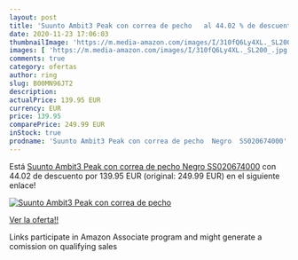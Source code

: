 ```yaml
---
layout: post
title: 'Suunto Ambit3 Peak con correa de pecho   al 44.02 % de descuento'
date: 2020-11-23 17:06:03
thumbnailImage: 'https://m.media-amazon.com/images/I/310fQ6Ly4XL._SL200_.jpg'
images: [ 'https://m.media-amazon.com/images/I/310fQ6Ly4XL._SL200_.jpg' ]
comments: true
category: ofertas
author: ring
slug: B00MN96JT2
description:
actualPrice: 139.95 EUR
currency: EUR
price: 139.95
comparePrice: 249.99 EUR
inStock: true
prodname: 'Suunto Ambit3 Peak con correa de pecho  Negro  SS020674000'
---
```


Está [Suunto Ambit3 Peak con correa de pecho  Negro  SS020674000](https://www.amazon.es/dp/B00MN96JT2/?tag=tolees-21) con 44.02 de descuento por 139.95 EUR (original: 249.99 EUR) en el siguiente enlace!

[![Suunto Ambit3 Peak con correa de pecho  ](https://m.media-amazon.com/images/I/310fQ6Ly4XL._SL200_.jpg)](https://www.amazon.es/dp/B00MN96JT2/?tag=tolees-21)

[Ver la oferta!!](https://www.amazon.es/dp/B00MN96JT2/?tag=tolees-21)

Links participate in Amazon Associate program and might generate a comission on qualifying sales


